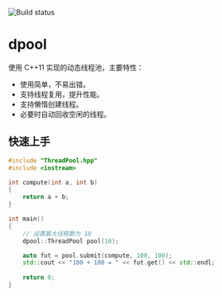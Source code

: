 ![Build status](https://https://travis-ci.org/senlinzhan/dpool.svg?branch=master)
# dpool 

使用 C++11 实现的动态线程池，主要特性：
- 使用简单，不易出错。 
- 支持线程复用，提升性能。
- 支持懒惰创建线程。
- 必要时自动回收空闲的线程。 

## 快速上手
```C++
#include "ThreadPool.hpp"
#include <iostream>

int compute(int a, int b)
{
    return a + b;
}

int main()
{
    // 设置最大线程数为 10
    dpool::ThreadPool pool(10);

    auto fut = pool.submit(compute, 100, 100);
    std::cout << "100 + 100 = " << fut.get() << std::endl;
    
    return 0;
}
```
